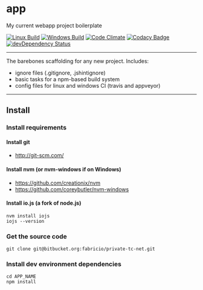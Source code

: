 # app
My current webapp project boilerplate

[![Linux Build](https://travis-ci.org/fczuardi/app.svg)](https://travis-ci.org/fczuardi/app)
[![Windows Build](https://ci.appveyor.com/api/projects/status/knff59625s294m7c?svg=true)](https://ci.appveyor.com/project/fczuardi/app)
[![Code Climate](https://codeclimate.com/github/fczuardi/app/badges/gpa.svg)](https://codeclimate.com/github/fczuardi/app)
[![Codacy Badge](https://www.codacy.com/project/badge/70cbbef2a38a4dac902aa5c34e62ff00)](https://www.codacy.com/public/fabricio/app)
[![devDependency Status](https://david-dm.org/fczuardi/app/dev-status.svg)](https://david-dm.org/fczuardi/app#info=devDependencies)

-----

The barebones scaffolding for any new project. Includes:

- ignore files (.gitignore, .jshintignore)
- basic tasks for a npm-based build system
- config files for linux and windows CI (travis and appveyor)

-----

Install
-------

### Install requirements

#### Install git
 - http://git-scm.com/

#### Install nvm (or nvm-windows if on Windows)

- https://github.com/creationix/nvm
- https://github.com/coreybutler/nvm-windows

#### Install io.js (a fork of node.js)

    nvm install iojs
    iojs --version

### Get the source code

    git clone git@bitbucket.org:fabricio/private-tc-net.git

### Install dev environment dependencies

    cd APP_NAME
    npm install
